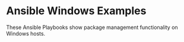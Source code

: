 # Ansible Windows Examples

These Ansible Playbooks show package management functionality on Windows hosts.


